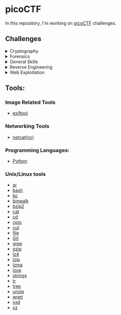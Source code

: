 # picoCTF

In this repository, I'm working on [picoCTF](https://picoctf.org/) challenges.

## Challenges

<details>
<summary>Cryptography</summary>

- [Mod 26](./cryptography/mod-26/)
</details>
<details>

<summary>Forensics</summary>

- [Enhance!](./forensics/enhance/)
- [File Types](./forensics/file-types/)
- [information](./forensics/information/)
- [Matryoshka doll](./forensics/matryoshka-doll/)
</details>

<details>
<summary>General Skills</summary>

- [2Warm](./general-skills/2Warm/)
- [Bases](./general-skills/bases/)
- [Big Zip](./general-skills/big-zip/)
- [Codebook](./general-skills/codebook/)
- [convertme.py](./general-skills/convertme.py/)
- [First Find](./general-skills/first-find/)
- [First Grep](./general-skills/first-grep/)
- [fixme1.py](./general-skills/fixme1.py/)
- [fixme2.py](./general-skills/fixme2.py/)
- [Glitch cat](./general-skills/glitch-cat/)
- [Hashing job app](./general-skills/hashing-job-app/)
- [Lets Warm Up](./general-skills/lets-warm-up/)
- [Magikarp Ground Mission](./general-skills/magikarp-ground-mission/)
- [Nice netcat...](./general-skills/convertme.py/)
- [Obedient Cat](./general-skills/obedient-cat/)
- [PW Crack 1](./general-skills/pw-crack-1/)
- [PW Crack 2](./general-skills/pw-crack-2/)
- [PW Crack 3](./general-skills/pw-crack-3/)
- [PW Crack 4](./general-skills/pw-crack-4/)
- [PW Crack 5](./general-skills/pw-crack-5/)
- [Python Wrangling](./general-skills/python-wrangling/)
- [runme.py](./general-skills/runme.py/)
- [Serpentine](./general-skills/serpentine/)
- [strings it](./general-skills/strings-it/)
- [Static ain't always noise](./general-skills/static-aint-always-noise/)
- [Tab, Tab, Attack](./general-skills/tab-tab-attack/)
- [Wave a flag](./general-skills/wave-a-flag/)
- [What's a netcat?](./general-skills/whats-a-netcat/)

</details>

<details>
<summary>Reverse Engineering</summary>

- [file-run1](./reverse-engineering/file-run1/)
- [file-run2](./reverse-engineering/file-run2/)
- [Transformation](./reverse-engineering/transformation/)
</details>

<details>
<summary>Web Exploitation</summary>

- [Inspect HTML](./web-exploitation/inspect-html/)
- [Insp3ct0r](./web-exploitation/inspactor/)
- [Who are you?](./web-exploitation/who-are-you/)
</details>

## Tools:

### Image Related Tools

- [exiftool](https://exiftool.org/)

### Networking Tools

- [netcat(nc)](https://linux.die.net/man/1/nc)

### Programming Languages:

- [Python](https://www.python.org/)

### Unix/Linux tools

- [ar](https://linux.die.net/man/1/ar)
- [bash](https://www.gnu.org/software/bash/)
- [bc](https://www.gnu.org/software/bc/)
- [binwalk](https://manpages.ubuntu.com/manpages/bionic/en/man1/binwalk.1.html)
- [bzip2](https://linux.die.net/man/1/bzip2)
- [cat](<https://en.wikipedia.org/wiki/Cat_(Unix)>)
- [cd](<https://en.wikipedia.org/wiki/Cd_(command)>)
- [cpio](https://linux.die.net/man/1/cpio)
- [cut](<https://en.wikipedia.org/wiki/Cut_(Unix)>)
- [file](<https://en.wikipedia.org/wiki/File_(command)>)
- [Git](https://git-scm.com/)
- [grep](https://en.wikipedia.org/wiki/Grep)
- [gzip](https://linux.die.net/man/1/gzip)
- [lz4](http://lz4.github.io/lz4/)
- [lzip](https://linux.die.net/man/1/lzip)
- [lzma](https://linux.die.net/man/1/lzma)
- [lzop](https://linux.die.net/man/1/lzop)
- [strings](https://linux.die.net/man/1/strings)
- [tr](<https://en.wikipedia.org/wiki/Tr_(Unix)>)
- [tree](<https://en.wikipedia.org/wiki/Tree_(command)>)
- [unzip](https://linux.die.net/man/1/unzip)
- [wget](https://www.gnu.org/software/wget/)
- [xxd](https://linux.die.net/man/1/xxd)
- [xz](https://linux.die.net/man/1/xz)
